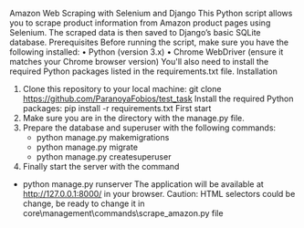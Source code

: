 Amazon Web Scraping with Selenium and Django
This Python script allows you to scrape product information from Amazon product pages using Selenium. The scraped data is then saved to Django’s basic SQLite database.
Prerequisites
Before running the script, make sure you have the following installed:
•	Python (version 3.x)
•	Chrome WebDriver (ensure it matches your Chrome browser version)
You'll also need to install the required Python packages listed in the requirements.txt file.
Installation
1.	Clone this repository to your local machine:
git clone https://github.com/ParanoyaFobios/test_task
Install the required Python packages:
pip install -r requirements.txt
First start
1.	Make sure you are in the directory with the manage.py file.
2.	Prepare the database and superuser with the following commands:
	- python manage.py makemigrations
	- python manage.py migrate
	- python manage.py createsuperuser
3.	Finally start the server with the command
  -	python manage.py runserver
The application will be available at http://127.0.0.1:8000/ in your browser.
Caution: HTML selectors could be change, be ready to change it in core\management\commands\scrape_amazon.py file
